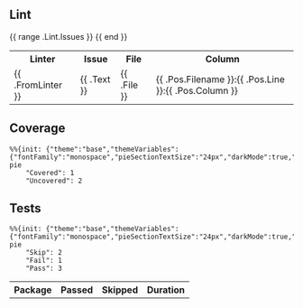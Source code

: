 ## Lint

<table>
    <tr>
        <th>Linter</th>
        <th>Issue</th>
        <th>File</th>
        <th>Column</th>
    </tr>
    {{ range .Lint.Issues }}
        <tr>
            <td>{{ .FromLinter }}</td>
            <td>{{ .Text }}</td>
            <td>{{ .File }}</td>
            <td>{{ .Pos.Filename }}:{{ .Pos.Line }}:{{ .Pos.Column }}</td>
        </tr>
    {{ end }}
</table>


## Coverage
```mermaid
%%{init: {"theme":"base","themeVariables":{"fontFamily":"monospace","pieSectionTextSize":"24px","darkMode":true,"pie1":"#2da44e","pie2":"#cf222e","pie3":"#dbab0a"}}}%%
pie
    "Covered": 1
    "Uncovered": 2
```


## Tests
```mermaid
%%{init: {"theme":"base","themeVariables":{"fontFamily":"monospace","pieSectionTextSize":"24px","darkMode":true,"pie1":"#2da44e","pie2":"#cf222e","pie3":"#dbab0a"}}}%%
pie
    "Skip": 2
    "Fail": 1
    "Pass": 3
```
<table>
    <tr>
        <th>Package</th>
        <th>Passed</th>
        <th>Skipped</th>
        <th>Duration</th>
    </tr>
</table> 